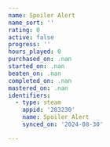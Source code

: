 ```yaml
---
name: Spoiler Alert
name_sort: ''
rating: 0
active: false
progress: ''
hours_played: 0
purchased_on: .nan
started_on: .nan
beaten_on: .nan
completed_on: .nan
mastered_on: .nan
identifiers:
  - type: steam
    appid: '283230'
    name: Spoiler Alert
    synced_on: '2024-08-30'

---
```

